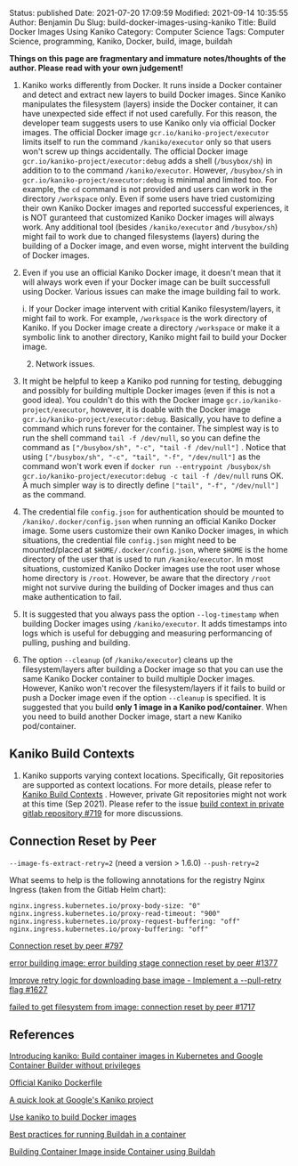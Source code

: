 Status: published
Date: 2021-07-20 17:09:59
Modified: 2021-09-14 10:35:55
Author: Benjamin Du
Slug: build-docker-images-using-kaniko
Title: Build Docker Images Using Kaniko
Category: Computer Science
Tags: Computer Science, programming, Kaniko, Docker, build, image, buildah

**Things on this page are fragmentary and immature notes/thoughts of the author. Please read with your own judgement!**

1. Kaniko works differently from Docker. 
    It runs inside a Docker container and detect and extract new layers to build Docker images. 
    Since Kaniko manipulates the filesystem (layers) inside the Docker container,
    it can have unexpected side effect if not used carefully. 
    For this reason,
    the developer team suggests users to use Kaniko only via official Docker images.
    The official Docker image
    `gcr.io/kaniko-project/executor` 
    limits itself to run the command `/kaniko/executor` only
    so that users won't screw up things accidentally.
    The official Docker image
    `gcr.io/kaniko-project/executor:debug`
    adds a shell (`/busybox/sh`) in addition to to the command `/kaniko/executor`.
    However,
    `/busybox/sh` in `gcr.io/kaniko-project/executor:debug`
    is minimal and limited too.
    For example,
    the `cd` command is not provided 
    and users can work in the directory `/workspace` only.
    Even if some users have tried customizing their own Kaniko Docker images 
    and reported successful experiences,
    it is NOT guranteed that customized Kaniko Docker images will always work.
    Any additional tool (besides `/kaniko/executor` and `/busybox/sh`) 
    might fail to work due to changed filesystems (layers) during the building of a Docker image,
    and even worse, might intervent the building of Docker images.

2. Even if you use an official Kaniko Docker image, 
    it doesn't mean that it will always work 
    even if your Docker image can be built successfull using Docker.
    Various issues can make the image building fail to work.

    i. If your Docker image intervent with critial Kaniko filesystem/layers,
        it might fail to work.
        For example, 
        `/workspace` is the work directory of Kaniko.
        If you Docker image create a directory `/workspace` 
        or make it a symbolic link to another directory,
        Kaniko might fail to build your Docker image.

    2. Network issues.

2. It might be helpful to keep a Kaniko pod running 
    for testing, debugging and possibly for building multiple Docker images (even if this is not a good idea).
    You couldn't do this with the Docker image 
    `gcr.io/kaniko-project/executor`,
    however, 
    it is doable with the Docker image
    `gcr.io/kaniko-project/executor:debug`.
    Basically,
    you have to define a command which runs forever for the container.
    The simplest way is to run the shell command `tail -f /dev/null`,
    so you can define the command as 
    `["/busybox/sh", "-c", "tail -f /dev/null"]`
    .
    Notice that using 
    `["/busybox/sh", "-c", "tail", "-f", "/dev/null"]`
    as the command won't work 
    even if `docker run --entrypoint /busybox/sh gcr.io/kaniko-project/executor:debug -c tail -f /dev/null` runs OK.
    A much simpler way is to directly define `["tail", "-f", "/dev/null"]` as the command.

2. The credential file `config.json` for authentication 
    should be mounted to `/kaniko/.docker/config.json` 
    when running an official Kaniko Docker image.
    Some users customize their own Kaniko Docker images,
    in which situations, 
    the credential file `config.json` might need to be mounted/placed at `$HOME/.docker/config.json`,
    where `$HOME` is the home directory of the user that is used to run `/kaniko/executor`.
    In most situations, 
    customized Kaniko Docker images use the root user 
    whose home directory is `/root`.
    However, 
    be aware that the directory `/root` might not survive during the building of Docker images 
    and thus can make authentication to fail.

3. It is suggested that you always pass the option `--log-timestamp` 
    when building Docker images using `/kaniko/executor`.
    It adds timestamps into logs 
    which is useful for debugging and measuring performancing of pulling, pushing and building.

4. The option `--cleanup` (of `/kaniko/executor`) cleans up the filesystem/layers
    after building a Docker image 
    so that you can use the same Kaniko Docker container to build multiple Docker images.
    However,
    Kaniko won't recover the filesystem/layers if it fails to build or push a Docker image
    even if the option `--cleanup` is specified.
    It is suggested that you build **only 1 image in a Kaniko pod/container**.
    When you need to build another Docker image, 
    start a new Kaniko pod/container.

## Kaniko Build Contexts

1. Kaniko supports varying context locations.
    Specifically, 
    Git repositories are supported as context locations.
    For more details, 
    please refer to
    [Kaniko Build Contexts](https://github.com/GoogleContainerTools/kaniko#kaniko-build-contexts)
    .
    However, 
    private Git repositories might not work at this time (Sep 2021).
    Please refer to the issue
    [build context in private gitlab repository #719](https://github.com/GoogleContainerTools/kaniko/issues/719)
    for more discussions.

## Connection Reset by Peer

`--image-fs-extract-retry=2` (need a version > 1.6.0)
`--push-retry=2`

What seems to help is the following annotations for the registry Nginx Ingress (taken from the Gitlab Helm chart):

    nginx.ingress.kubernetes.io/proxy-body-size: "0"
    nginx.ingress.kubernetes.io/proxy-read-timeout: "900"
    nginx.ingress.kubernetes.io/proxy-request-buffering: "off"
    nginx.ingress.kubernetes.io/proxy-buffering: "off"

[Connection reset by peer #797](https://github.com/GoogleContainerTools/kaniko/issues/797)

[error building image: error building stage connection reset by peer #1377](https://github.com/GoogleContainerTools/kaniko/issues/1377)

[Improve retry logic for downloading base image - Implement a --pull-retry flag #1627](https://github.com/GoogleContainerTools/kaniko/issues/1627)

[failed to get filesystem from image: connection reset by peer #1717](https://github.com/GoogleContainerTools/kaniko/issues/1717)

## References

[Introducing kaniko: Build container images in Kubernetes and Google Container Builder without privileges](https://cloud.google.com/blog/products/containers-kubernetes/introducing-kaniko-build-container-images-in-kubernetes-and-google-container-builder-even-without-root-access)

[Official Kaniko Dockerfile](https://github.com/GoogleContainerTools/kaniko/blob/master/deploy/Dockerfile)

[A quick look at Google's Kaniko project](https://blog.alexellis.io/quick-look-at-google-kaniko/)

[Use kaniko to build Docker images](https://docs.gitlab.com/ee/ci/docker/using_kaniko.html)

[Best practices for running Buildah in a container](https://developers.redhat.com/blog/2019/08/14/best-practices-for-running-buildah-in-a-container)

[Building Container Image inside Container using Buildah](https://insujang.github.io/2020-11-09/building-container-image-inside-container-using-buildah/)
